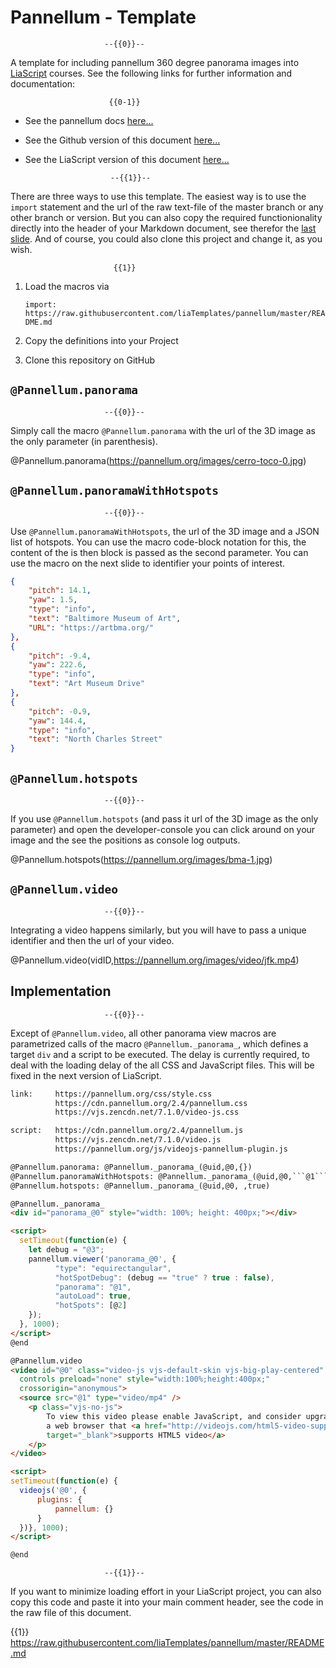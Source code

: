 <!--
author:   Andre Dietrich
email:    andre.dietrich@ovgu.de
version:  0.1.1
language: en
narrator: US English Female

logo:     https://cdn.pixabay.com/photo/2010/12/14/11/44/forest-3147_960_720.jpg

comment:  Template for integrating 360 degree panorama images with the help of
          pannellum.

link:     https://pannellum.org/css/style.css
          https://cdn.pannellum.org/2.4/pannellum.css
          https://vjs.zencdn.net/7.1.0/video-js.css

script:   https://cdn.pannellum.org/2.4/pannellum.js
          https://vjs.zencdn.net/7.1.0/video.js
          https://pannellum.org/js/videojs-pannellum-plugin.js

@Pannellum.panorama: @Pannellum._panorama_(@uid,@0,{})
@Pannellum.panoramaWithHotspots: @Pannellum._panorama_(@uid,@0,```@1```)
@Pannellum.hotspots: @Pannellum._panorama_(@uid,@0, ,true)
@Pannellum._panorama_
<div id="panorama_@0" style="width: 100%; height: 400px;"></div>

<script>
  setTimeout(function(e) {
    let debug = "@3";
    pannellum.viewer('panorama_@0', {
          "type": "equirectangular",
          "hotSpotDebug": (debug == "true" ? true : false),
          "panorama": "@1",
          "autoLoad": true,
          "hotSpots": [@2]
    });
  }, 1000);
</script>
@end

@Pannellum.video
<video id="@0" class="video-js vjs-default-skin vjs-big-play-centered"
  controls preload="none" style="width:100%;height:400px;"
  crossorigin="anonymous">
  <source src="@1" type="video/mp4" />
    <p class="vjs-no-js">
        To view this video please enable JavaScript, and consider upgrading to
        a web browser that <a href="http://videojs.com/html5-video-support/"
        target="_blank">supports HTML5 video</a>
    </p>
</video>

<script>
setTimeout(function(e) {
  videojs('@0', {
      plugins: {
          pannellum: {}
      }
  })}, 1000);
</script>

@end
-->

# Pannellum - Template

                         --{{0}}--
A template for including pannellum 360 degree panorama images into
[LiaScript](https://liascript.github.io) courses. See the following links for
further information and documentation:

                          {{0-1}}
* See the pannellum docs [here...](https://pannellum.org)
* See the Github version of this document
  [here...](https://github.com/liaTemplates/pannellum)
* See the LiaScript version of this document
  [here...](https://liascript.github.io/course/?https://raw.githubusercontent.com/liaTemplates/pannellum/master/README.md)


                         --{{1}}--
There are three ways to use this template. The easiest way is to use the
`import` statement and the url of the raw text-file of the master branch or any
other branch or version. But you can also copy the required functionionality
directly into the header of your Markdown document, see therefor the
[last slide](#6). And of course, you could also clone this project and change
it, as you wish.

                           {{1}}
1. Load the macros via

   `import: https://raw.githubusercontent.com/liaTemplates/pannellum/master/README.md`

2. Copy the definitions into your Project

3. Clone this repository on GitHub


## `@Pannellum.panorama`

                         --{{0}}--
Simply call the macro `@Pannellum.panorama` with the url of the 3D image as the
only parameter (in parenthesis).

@Pannellum.panorama(https://pannellum.org/images/cerro-toco-0.jpg)

## `@Pannellum.panoramaWithHotspots`

                         --{{0}}--
Use `@Pannellum.panoramaWithHotspots`, the url of the 3D image and a JSON list
of hotspots. You can use the macro code-block notation for this, the content of
the is then block is passed as the second parameter. You can use the macro on
the next slide to identifier your points of interest.

```json @Pannellum.panoramaWithHotspots(https://pannellum.org/images/bma-1.jpg)
{
    "pitch": 14.1,
    "yaw": 1.5,
    "type": "info",
    "text": "Baltimore Museum of Art",
    "URL": "https://artbma.org/"
},
{
    "pitch": -9.4,
    "yaw": 222.6,
    "type": "info",
    "text": "Art Museum Drive"
},
{
    "pitch": -0.9,
    "yaw": 144.4,
    "type": "info",
    "text": "North Charles Street"
}
```

## `@Pannellum.hotspots`

                         --{{0}}--
If you use `@Pannellum.hotspots` (and pass it url of the 3D image as the only
parameter) and open the developer-console you can click around on your image and
the see the positions as console log outputs.

@Pannellum.hotspots(https://pannellum.org/images/bma-1.jpg)

## `@Pannellum.video`

                         --{{0}}--
Integrating a video happens similarly, but you will have to pass a unique
identifier and then the url of your video.

@Pannellum.video(vidID,https://pannellum.org/images/video/jfk.mp4)

## Implementation

                         --{{0}}--
Except of `@Pannellum.video`, all other panorama view macros are parametrized
calls of the macro `@Pannellum._panorama_`, which defines a target `div` and a
script to be executed. The delay is currently required, to deal with the loading
delay of the all CSS and JavaScript files. This will be fixed in the next
version of LiaScript.

````html
link:     https://pannellum.org/css/style.css
          https://cdn.pannellum.org/2.4/pannellum.css
          https://vjs.zencdn.net/7.1.0/video-js.css

script:   https://cdn.pannellum.org/2.4/pannellum.js
          https://vjs.zencdn.net/7.1.0/video.js
          https://pannellum.org/js/videojs-pannellum-plugin.js

@Pannellum.panorama: @Pannellum._panorama_(@uid,@0,{})
@Pannellum.panoramaWithHotspots: @Pannellum._panorama_(@uid,@0,```@1```)
@Pannellum.hotspots: @Pannellum._panorama_(@uid,@0, ,true)

@Pannellum._panorama_
<div id="panorama_@0" style="width: 100%; height: 400px;"></div>

<script>
  setTimeout(function(e) {
    let debug = "@3";
    pannellum.viewer('panorama_@0', {
          "type": "equirectangular",
          "hotSpotDebug": (debug == "true" ? true : false),
          "panorama": "@1",
          "autoLoad": true,
          "hotSpots": [@2]
    });
  }, 1000);
</script>
@end

@Pannellum.video
<video id="@0" class="video-js vjs-default-skin vjs-big-play-centered"
  controls preload="none" style="width:100%;height:400px;"
  crossorigin="anonymous">
  <source src="@1" type="video/mp4" />
    <p class="vjs-no-js">
        To view this video please enable JavaScript, and consider upgrading to
        a web browser that <a href="http://videojs.com/html5-video-support/"
        target="_blank">supports HTML5 video</a>
    </p>
</video>

<script>
setTimeout(function(e) {
  videojs('@0', {
      plugins: {
          pannellum: {}
      }
  })}, 1000);
</script>

@end
````

                         --{{1}}--
If you want to minimize loading effort in your LiaScript project, you can also
copy this code and paste it into your main comment header, see the code in the
raw file of this document.

{{1}} https://raw.githubusercontent.com/liaTemplates/pannellum/master/README.md
